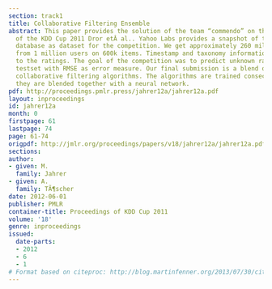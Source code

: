 ```yaml
---
section: track1
title: Collaborative Filtering Ensemble
abstract: This paper provides the solution of the team “commendo” on the Track1 dataset
  of the KDD Cup 2011 Dror etÂ al.. Yahoo Labs provides a snapshot of their music-rating
  database as dataset for the competition. We get approximately 260 million ratings
  from 1 million users on 600k items. Timestamp and taxonomy information are added
  to the ratings. The goal of the competition was to predict unknown ratings on a
  testset with RMSE as error measure. Our final submission is a blend of different
  collaborative filtering algorithms. The algorithms are trained consecutively and
  they are blended together with a neural network.
pdf: http://proceedings.pmlr.press/jahrer12a/jahrer12a.pdf
layout: inproceedings
id: jahrer12a
month: 0
firstpage: 61
lastpage: 74
page: 61-74
origpdf: http://jmlr.org/proceedings/papers/v18/jahrer12a/jahrer12a.pdf
sections: 
author:
- given: M.
  family: Jahrer
- given: A.
  family: TÃ¶scher
date: 2012-06-01
publisher: PMLR
container-title: Proceedings of KDD Cup 2011
volume: '18'
genre: inproceedings
issued:
  date-parts:
  - 2012
  - 6
  - 1
# Format based on citeproc: http://blog.martinfenner.org/2013/07/30/citeproc-yaml-for-bibliographies/
---
```

